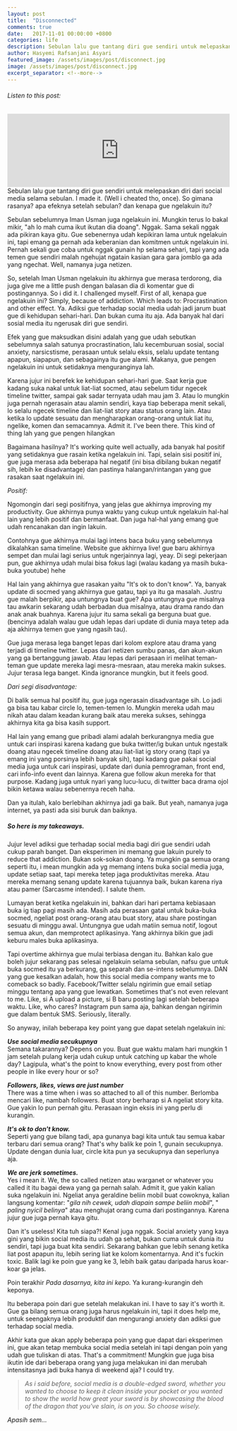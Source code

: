 ```yaml
---
layout: post
title:  "Disconnected"
comments: true
date:   2017-11-01 00:00:00 +0800
categories: life
description: Sebulan lalu gue tantang diri gue sendiri untuk melepaskan diri dari social media selama sebulan. I made it. (Well i cheated tho, once). So gimana rasanya? apa efeknya setelah sebulan? dan kenapa gue ngelakuin itu?
author: Hasyemi Rafsanjani Asyari
featured_image: /assets/images/post/disconnect.jpg
image: /assets/images/post/disconnect.jpg
excerpt_separator: <!--more-->
---
```


<h6>Listen to this post:</h6>
<iframe width="100%" height="166" scrolling="no" frameborder="no" src="https://w.soundcloud.com/player/?url=https%3A//api.soundcloud.com/tracks/350685796&amp;color=%23000000&amp;auto_play=false&amp;hide_related=false&amp;show_comments=true&amp;show_user=true&amp;show_reposts=false&amp;show_teaser=true"></iframe><br/>
Sebulan lalu gue tantang diri gue sendiri untuk melepaskan diri dari social media selama sebulan. I made it. (Well i cheated tho, once). So gimana rasanya? apa efeknya setelah sebulan? dan kenapa gue ngelakuin itu?

Sebulan sebelumnya Iman Usman juga ngelakuin ini. Mungkin terus lo bakal mikir, "ah lo mah cuma ikut ikutan dia doang". Nggak. Sama sekali nggak ada pikiran kaya gitu. Gue sebenernya udah kepikiran lama untuk ngelakuin ini, tapi emang ga pernah ada keberanian dan komitmen untuk ngelakuin ini. Pernah sekali gue coba untuk nggak gunain hp selama sehari, tapi yang ada temen gue sendiri malah ngehujat ngatain kasian gara gara jomblo ga ada yang ngechat. Well, namanya juga netizen.

So, setelah Iman Usman ngelakuin itu akhirnya gue merasa terdorong, dia juga give me a little push dengan balasan dia di komentar gue di postingannya. So i did it. I challenged myself. 
First of all, kenapa gue ngelakuin ini? Simply, because of addiction. Which leads to: Procrastination and other effect. Ya. Adiksi gue terhadap social media udah jadi jarum buat gue di kehidupan sehari-hari. Dan bukan cuma itu aja. Ada banyak hal dari sosial media itu ngerusak diri gue sendiri.

Efek yang gue maksudkan disini adalah yang gue udah sebutkan sebelumnya salah satunya procrastination, lalu kecemburuan sosial, social anxiety, narsicstisme, perasaan untuk selalu eksis, selalu update tentang apapun, siapapun, dan sebagainya itu gue alami. Makanya, gue pengen ngelakuin ini untuk setidaknya menguranginya lah.

Karena jujur ini berefek ke kehidupan sehari-hari gue. Saat kerja gue kadang suka nakal untuk liat-liat socmed, atau sebelum tidur ngecek timeline twitter, sampai gak sadar ternyata udah mau jam 3. Atau lo mungkin juga pernah ngerasain atau alamin sendiri, kaya tiap beberapa menit sekali, lo selalu ngecek timeline dan liat-liat story atau status orang lain. Atau ketika lo update sesuatu dan mengharapkan orang-orang untuk liat itu, ngelike, komen dan semacamnya. Admit it. I've been there. This kind of thing lah yang gue pengen hilangkan

Bagaimana hasilnya? It's working quite well actually, ada banyak hal positif yang setidaknya gue rasain ketika ngelakuin ini. Tapi, selain sisi positif ini, gue juga merasa ada beberapa hal negatif (ini bisa dibilang bukan negatif sih, lebih ke disadvantage) dan pastinya halangan/rintangan yang gue rasakan saat ngelakuin ini.

_Positif:_

Ngomongin dari segi positifnya, yang jelas gue akhirnya improving my productivity. Gue akhirnya punya waktu yang cukup untuk ngelakuin hal-hal lain yang lebih positif dan bermanfaat. Dan juga hal-hal yang emang gue udah rencanakan dan ingin lakuin.

Contohnya gue akhirnya mulai lagi intens baca buku yang sebelumnya dikalahkan sama timeline. Website gue akhirnya live! gue baru akhirnya sempet dan mulai lagi serius untuk ngerjainnya lagi, yeay. Di segi pekerjaan pun, gue akhirnya udah mulai bisa fokus lagi (walau kadang ya masih buka-buka youtube) hehe

Hal lain yang akhirnya gue rasakan yaitu "It's ok to don't know". Ya, banyak update di socmed yang akhirnya gue gatau, tapi ya itu ga masalah. Justru gue malah berpikir, apa untungnya buat gue? Apa untungnya gue misalnya tau awkarin sekarang udah berbadan dua misalnya, atau drama rando dan anak anak buahnya. Karena jujur itu sama sekali ga berguna buat gue. (bencinya adalah walau gue udah lepas dari update di dunia maya tetep ada aja akhirnya temen gue yang ngasih tau).

Gue juga merasa lega banget lepas dari kolom explore atau drama yang terjadi di timeline twitter. Lepas dari netizen sumbu panas, dan akun-akun yang ga bertanggung jawab. Atau lepas dari perasaan iri melihat teman-teman gue update mereka lagi mesra-mesraan, atau mereka makin sukses. Jujur terasa lega banget. Kinda ignorance mungkin, but it feels good.

_Dari segi disadvantage:_

Di balik semua hal positif itu, gue juga ngerasain disadvantage sih. Lo jadi ga bisa tau kabar circle lo, temen-temen lo. Mungkin mereka udah mau nikah atau dalam keadan kurang baik atau mereka sukses, sehingga akhirnya kita ga bisa kasih support. 

Hal lain yang emang gue pribadi alami adalah berkurangnya media gue untuk cari inspirasi karena kadang gue buka twitter/ig bukan untuk ngestalk doang atau ngecek timeline doang atau liat-liat ig story orang (tapi ya emang ini yang porsinya lebih banyak sih), tapi kadang gue pakai social media juga untuk cari inspirasi, update dari dunia pemrograman, front end, cari info-info event dan lainnya. Karena gue follow akun mereka for that purpose. Kadang juga untuk nyari yang lucu-lucu, di twitter baca drama ojol bikin ketawa walau sebenernya receh haha.

Dan ya itulah, kalo berlebihan akhirnya jadi ga baik. But yeah, namanya juga internet, ya pasti ada sisi buruk dan baiknya. 

##### ___So here is my takeaways.___

Jujur level adiksi gue terhadap social media bagi diri gue sendiri udah cukup parah banget. Dan eksperimen ini memang gue lakuin purely to reduce that addiction. Bukan sok-sokan doang. Ya mungkin ga semua orang seperti itu, i mean mungkin ada yg memang intens buka social media juga, update setiap saat, tapi mereka tetep jaga produktivitas mereka. Atau mereka memang senang update karena tujuannya baik, bukan karena riya atau pamer (Sarcasme intended). I salute them.

Lumayan berat ketika ngelakuin ini, bahkan dari hari pertama kebiasaan buka ig tiap pagi masih ada. Masih ada perasaan gatal untuk buka-buka socmed, ngeliat post orang-orang atau buat story, atau share postingan sesuatu di minggu awal. Untungnya gue udah matiin semua notif, logout semua akun, dan memprotect aplikasinya. Yang akhirnya bikin gue jadi keburu males buka aplikasinya. 

Tapi overtime akhirnya gue mulai terbiasa dengan itu. Bahkan kalo gue boleh jujur sekarang pas selesai ngelakuin selama sebulan, nafsu gue untuk buka socmed itu ya berkurang, ga separah dan se-intens sebelumnya. DAN yang gue kesalkan adalah, how this social media company wants me to comeback so badly. Facebook/Twitter selalu ngirimin gue email setiap minggu tentang apa yang gue lewatkan. Sometimes that's not even relevant to me. Like, si A upload a picture, si B baru posting lagi setelah beberapa waktu. Like, who cares? Instagram pun sama aja, bahkan dengan ngirimin gue dalam bentuk SMS. Seriously, literally.

So anyway, inilah beberapa key point yang gue dapat setelah ngelakuin ini:

___Use social media secukupnya___<br/>
Semana takarannya? Depens on you. Buat gue waktu malam hari mungkin 1 jam setelah pulang kerja udah cukup untuk catching up kabar the whole day? Lagipula, what's the point to know everything, every post from other people in like every hour or so?

___Followers, likes, views are just number___<br/>
There was a time when i was so attached to all of this number. Berlomba mencari like, nambah followers. Buat story berharap si A ngeliat story kita. Gue yakin lo pun pernah gitu. Perasaan ingin eksis ini yang perlu di kurangin.

___It's ok to don't know.___<br/>
Seperti yang gue bilang tadi, apa gunanya bagi kita untuk tau semua kabar terbaru dari semua orang? That's why balik ke poin 1, gunain secukupnya. Update dengan dunia luar, circle kita pun ya secukupnya dan seperlunya aja.

___We are jerk sometimes.___<br/>
Yes i mean it. We, the so called netizen atau warganet or whatever you called it itu bagai dewa yang ga pernah salah. Admit it, gue yakin kalian suka ngelakuin ini. Ngeliat anya geraldine beliin mobil buat cowoknya, kalian langsung komentar: "*gila nih cewek, udah diapain sampe beliin mobil*", " *paling nyicil belinya*" atau menghujat orang cuma dari postingannya. Karena jujur gue juga pernah kaya gitu.

Dan it's useless! Kita tuh siapa?! Kenal juga nggak. Social anxiety yang kaya gini yang bikin social media itu udah ga sehat, bukan cuma untuk dunia itu sendiri, tapi juga buat kita sendiri. Sekarang bahkan gue lebih senang ketika liat post apapun itu, lebih sering liat ke kolom komentarnya. And it's fuckin toxic. Balik lagi ke poin gue yang ke 3, lebih baik gatau daripada harus koar-koar ga jelas. 

Poin terakhir _Pada dasarnya, kita ini kepo._ Ya kurang-kurangin deh keponya.


Itu beberapa poin dari gue setelah melakukan ini. I have to say it's worth it. Gue ga bilang semua orang juga harus ngelakuin ini, tapi it does help me, untuk seengaknya lebih produktif dan mengurangi anxiety dan adiksi gue terhadap social media.

Akhir kata gue akan apply beberapa poin yang gue dapat dari eksperimen ini, gue akan tetap membuka social media setelah ini tapi dengan poin yang udah gue tuliskan di atas. That's a commitment! Mungkin gue juga bisa ikutin ide dari beberapa orang yang juga melakukan ini dan merubah intensitasnya jadi buka hanya di weekend aja? I could try.

> _As i said before, social media is a double-edged sword, whether you wanted to choose to keep it clean inside your pocket or you wanted to show the world how great your sword is by showcasing the blood of the dragon that you've slain, is on you. So choose wisely._ 

_Apasih sem..._
